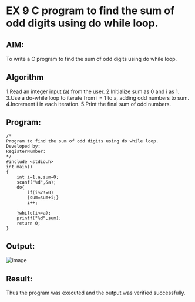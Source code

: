 # EX 9 C program to find the sum of odd digits using do while loop.


## AIM:
To write a C program to find the sum of odd digits using do while loop.

## Algorithm
1.Read an integer input (a) from the user.
2.Initialize sum as 0 and i as 1.
3.Use a do-while loop to iterate from i = 1 to a, adding odd numbers to sum.
4.Increment i in each iteration.
5.Print the final sum of odd numbers. 

## Program:
```
/*
Program to find the sum of odd digits using do while loop.
Developed by: 
RegisterNumber:  
*/
#include <stdio.h>
int main()
{
    int i=1,a,sum=0;
    scanf("%d",&a);
    do{
        if(i%2!=0)
        {sum=sum+i;}
        i++;
        
    }while(i<=a);
    printf("%d",sum);
    return 0;
}
```

## Output:
![image](https://github.com/user-attachments/assets/b5da2413-2b42-4f9b-872c-0df5a8f8ecf5)



## Result:
Thus the program was executed and the output was verified successfully.
